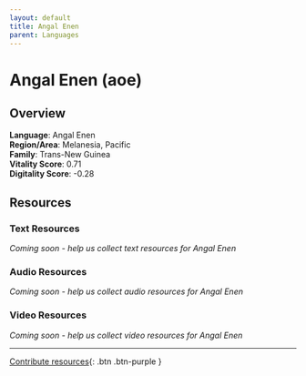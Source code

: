 ```yaml
---
layout: default
title: Angal Enen
parent: Languages
---
```


# Angal Enen (aoe)

## Overview

**Language**: Angal Enen  
**Region/Area**: Melanesia, Pacific  
**Family**: Trans-New Guinea  
**Vitality Score**: 0.71  
**Digitality Score**: -0.28  

## Resources

### Text Resources
*Coming soon - help us collect text resources for Angal Enen*

### Audio Resources
*Coming soon - help us collect audio resources for Angal Enen*

### Video Resources
*Coming soon - help us collect video resources for Angal Enen*

---

[Contribute resources](https://fairtrain.github.io/){: .btn .btn-purple }
